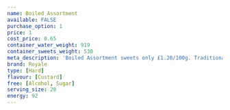 ```yaml
---
name: Boiled Assortment
available: FALSE
purchase_option: 1
price: 1
cost_price: 0.65
container_water_weight: 919
container_sweets_weight: 530
meta_description: 'Boiled Assortment sweets only £1.20/100g. Traditional sweets and more at Humbugs Confectionery Store. Specialists in satisfying your sweet tooth!'
brand: Royale
type: [Hard]
flavour: [Custard]
free: [Alcohol, Sugar]
serving_size: 28
energy: 92
---
```

